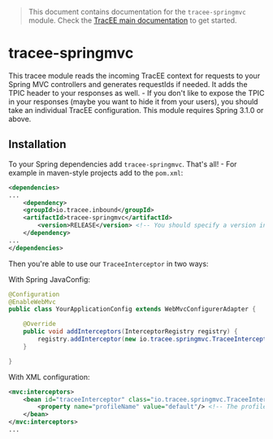 > This document contains documentation for the `tracee-springmvc` module. Check the [TracEE main documentation](/README.md) to get started.

# tracee-springmvc

This tracee module reads the incoming TracEE context for requests to your Spring MVC controllers and generates requestIds if needed. It adds the TPIC header to your responses as well. - If you don't like to expose the TPIC in your responses (maybe you want to hide it from your users), you should take an individual TracEE configuration.
This module requires Spring 3.1.0 or above.

## Installation

To your Spring dependencies add `tracee-springmvc`. That's all! - For example in maven-style projects add to the `pom.xml`:

```xml
<dependencies>
...
    <dependency>
	<groupId>io.tracee.inbound</groupId>
	<artifactId>tracee-springmvc</artifactId>
        <version>RELEASE</version> <!-- You should specify a version instead -->
    </dependency>
...
</dependencies>
```

Then you're able to use our `TraceeInterceptor` in two ways:

With Spring JavaConfig:
```java
@Configuration
@EnableWebMvc
public class YourApplicationConfig extends WebMvcConfigurerAdapter {

    @Override
    public void addInterceptors(InterceptorRegistry registry) {
        registry.addInterceptor(new io.tracee.springmvc.TraceeInterceptor());
    }

}
```

With XML configuration:

```xml
<mvc:interceptors>
	<bean id="traceeInterceptor" class="io.tracee.springmvc.TraceeInterceptor">
		<property name="profileName" value="default"/> <!-- The profile configuration is optional -->
	</bean>
</mvc:interceptors>
...
```
